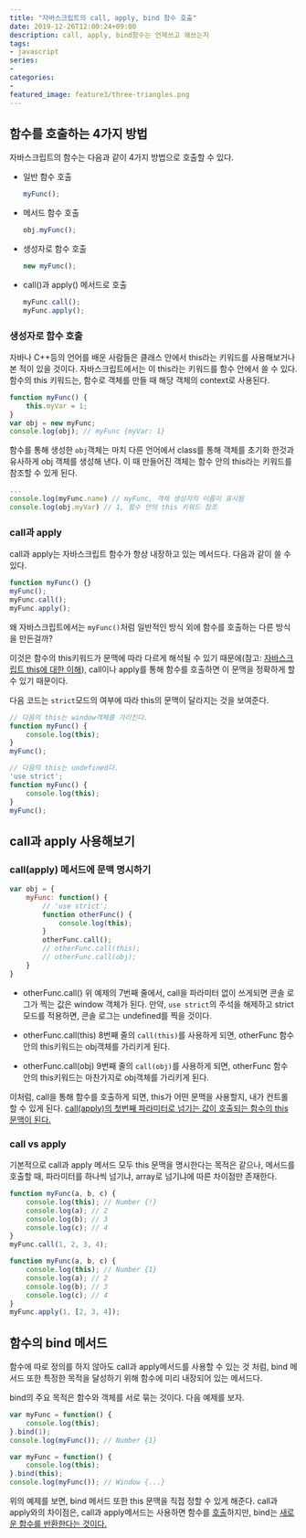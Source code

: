 ```yaml
---
title: "자바스크립트의 call, apply, bind 함수 호출"
date: 2019-12-26T12:00:24+09:00
description: call, apply, bind함수는 언제쓰고 왜쓰는지
tags:
- javascript
series:
-
categories:
-
featured_image: feature3/three-triangles.png
---
```


## 함수를 호출하는 4가지 방법

자바스크립트의 함수는 다음과 같이 4가지 방법으로 호출할 수 있다.

- 일반 함수 호출

    ```javascript
    myFunc();
    ```

- 메서드 함수 호출

    ```javascript
    obj.myFunc();
    ```

- 생성자로 함수 호출

    ```javascript
    new myFunc();
    ```

- call()과 apply() 메서드로 호출

    ```javascript
    myFunc.call();
    myFunc.apply();
    ```

### 생성자로 함수 호출

자바나 C++등의 언어를 배운 사람들은 클래스 안에서 this라는 키워드를 사용해보거나 본 적이 있을 것이다. 자바스크립트에서는 이 this라는 키워드를 함수 안에서 쓸 수 있다. 함수의 this 키워드는, 함수로 객체를 만들 때 해당 객체의 context로 사용된다.

```javascript
function myFunc() {
    this.myVar = 1;
}
var obj = new myFunc;
console.log(obj); // myFunc {myVar: 1}
```

함수를 통해 생성한 `obj`객체는 마치 다른 언어에서 class를 통해 객체를 초기화 한것과 유사하게 obj 객체를 생성해 낸다. 이 때 만들어진 객체는 함수 안의 this라는 키워드를 참조할 수 있게 된다.

```javascript
...
console.log(myFunc.name) // myFunc, 객체 생성자의 이름이 표시됨
console.log(obj.myVar) // 1, 함수 안의 this 키워드 참조
```

### call과 apply

call과 apply는 자바스크립트 함수가 항상 내장하고 있는 메서드다. 다음과 같이 쓸 수 있다.

```javascript
function myFunc() {}
myFunc();
myFunc.call();
myFunc.apply();
```

왜 자바스크립트에서는 `myFunc()`처럼 일반적인 방식 외에 함수를 호출하는 다른 방식을 만든걸까? 

이것은 함수의 this키워드가 문맥에 따라 다르게 해석될 수 있기 때문에(참고: [자바스크립트 this에 대한 이해](/posts/javascript/what_does_the_this_keyword_mean)), call이나 apply를 통해 함수를 호출하면 이 문맥을 정확하게 할 수 있기 때문이다.

다음 코드는 `strict`모드의 여부에 따라 this의 문맥이 달라지는 것을 보여준다.

```javascript
// 다음의 this는 window객체를 가리킨다.
function myFunc() {
    console.log(this);
}
myFunc();

// 다음의 this는 undefined다.
'use strict';
function myFunc() {
    console.log(this);
}
myFunc();
```

## call과 apply 사용해보기

### call(apply) 메서드에 문맥 명시하기

```javascript
var obj = {
    myFunc: function() {
        // 'use strict';
        function otherFunc() {
            console.log(this);
        }
        otherFunc.call();
        // otherFunc.call(this);
        // otherFunc.call(obj);
    }
}
```

- otherFunc.call()
    위 예제의 7번째 줄에서, call을 파라미터 없이 쓰게되면 콘솔 로그가 찍는 값은 window 객체가 된다. 만약, `use strict`의 주석을 해제하고 strict 모드를 적용하면, 콘솔 로그는 undefined를 찍을 것이다.

- otherFunc.call(this)
    8번째 줄의 `call(this)`를 사용하게 되면, otherFunc 함수 안의 this키워드는 obj객체를 가리키게 된다.

- otherFunc.call(obj)
    9번째 줄의 `call(obj)`를 사용하게 되면, otherFunc 함수 안의 this키워드는 마찬가지로 obj객체를 가리키게 된다.

이처럼, call을 통해 함수를 호출하게 되면, this가 어떤 문맥을 사용할지, 내가 컨트롤 할 수 있게 된다. <U>call(apply)의 첫번째 파라미터로 넘기는 값이 호출되는 함수의 this 문맥이 된다.</U>

### call vs apply

기본적으로 call과 apply 메서드 모두 this 문맥을 명시한다는 목적은 같으나, 메서드를 호출할 때, 파라미터를 하나씩 넘기냐, array로 넘기냐에 따른 차이점만 존재한다.

```javascript
function myFunc(a, b, c) {
    console.log(this); // Number {!}
    console.log(a); // 2
    console.log(b); // 3
    console.log(c); // 4
}
myFunc.call(1, 2, 3, 4);
```

```javascript
function myFunc(a, b, c) {
    console.log(this); // Number {1}
    console.log(a); // 2
    console.log(b); // 3
    console.log(c); // 4
}
myFunc.apply(1, [2, 3, 4]);
```

## 함수의 bind 메서드

함수에 따로 정의를 하지 않아도 call과 apply메서드를 사용할 수 있는 것 처럼, bind 메서드 또한 특정한 목적을 달성하기 위해 함수에 미리 내장되어 있는 메서드다.

bind의 주요 목적은 함수와 객체를 서로 묶는 것이다. 다음 예제를 보자.

```javascript
var myFunc = function() {
    console.log(this);
}.bind(1);
console.log(myFunc()); // Number {1}
```

```javascript
var myFunc = function() {
    console.log(this);
}.bind(this);
console.log(myFunc()); // Window {...}
```

위의 예제를 보면, bind 메서드 또한 this 문맥을 직접 정할 수 있게 해준다. call과 apply와의 차이점은, call과 apply메서드는 사용하면 함수를 <U>호출</U>하지만, bind는 <U>새로운 함수를 반환한다는 것이다.</U>
